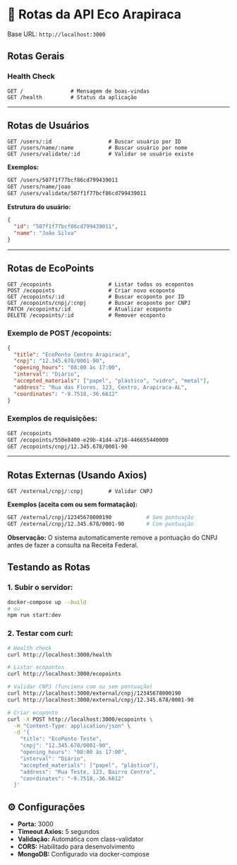# 📍 **Rotas da API Eco Arapiraca**

Base URL: `http://localhost:3000`

## **Rotas Gerais**

### **Health Check**
```
GET /               # Mensagem de boas-vindas
GET /health         # Status da aplicação
```

---

## **Rotas de Usuários**

```
GET /users/:id                  # Buscar usuário por ID
GET /users/name/:name           # Buscar usuário por nome  
GET /users/validate/:id         # Validar se usuário existe
```

**Exemplos:**
```bash
GET /users/507f1f77bcf86cd799439011
GET /users/name/joao
GET /users/validate/507f1f77bcf86cd799439011
```

**Estrutura do usuário:**
```json
{
  "id": "507f1f77bcf86cd799439011",
  "name": "João Silva"
}
```

---

## **Rotas de EcoPoints**

```
GET /ecopoints                  # Listar todos os ecopontos
POST /ecopoints                 # Criar novo ecoponto
GET /ecopoints/:id              # Buscar ecoponto por ID
GET /ecopoints/cnpj/:cnpj       # Buscar ecoponto por CNPJ
PATCH /ecopoints/:id            # Atualizar ecoponto
DELETE /ecopoints/:id           # Remover ecoponto
```

### **Exemplo de POST /ecopoints:**
```json
{
  "title": "EcoPonto Centro Arapiraca",
  "cnpj": "12.345.678/0001-90",
  "opening_hours": "08:00 às 17:00",
  "interval": "Diário",
  "accepted_materials": ["papel", "plástico", "vidro", "metal"],
  "address": "Rua das Flores, 123, Centro, Arapiraca-AL",
  "coordinates": "-9.7518,-36.6612"
}
```

### **Exemplos de requisições:**
```bash
GET /ecopoints
GET /ecopoints/550e8400-e29b-41d4-a716-446655440000
GET /ecopoints/cnpj/12.345.678/0001-90
```

---

## **Rotas Externas (Usando Axios)**

```
GET /external/cnpj/:cnpj        # Validar CNPJ
```

**Exemplos (aceita com ou sem formatação):**
```bash
GET /external/cnpj/12345678000190           # Sem pontuação
GET /external/cnpj/12.345.678/0001-90       # Com pontuação
```

**Observação:** O sistema automaticamente remove a pontuação do CNPJ antes de fazer a consulta na Receita Federal.

## **Testando as Rotas**

### **1. Subir o servidor:**
```bash
docker-compose up --build
# ou
npm run start:dev
```

### **2. Testar com curl:**
```bash
# Health check
curl http://localhost:3000/health

# Listar ecopontos
curl http://localhost:3000/ecopoints

# Validar CNPJ (funciona com ou sem pontuação)
curl http://localhost:3000/external/cnpj/12345678000190
curl http://localhost:3000/external/cnpj/12.345.678/0001-90

# Criar ecoponto
curl -X POST http://localhost:3000/ecopoints \
  -H "Content-Type: application/json" \
  -d '{
    "title": "EcoPonto Teste",
    "cnpj": "12.345.678/0001-90",
    "opening_hours": "08:00 às 17:00",
    "interval": "Diário",
    "accepted_materials": ["papel", "plástico"],
    "address": "Rua Teste, 123, Bairro Centro",
    "coordinates": "-9.7518,-36.6612"
  }'
```

## ⚙️ **Configurações**

- **Porta:** 3000
- **Timeout Axios:** 5 segundos
- **Validação:** Automática com class-validator
- **CORS:** Habilitado para desenvolvimento
- **MongoDB:** Configurado via docker-compose
